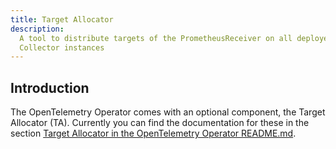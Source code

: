 ```yaml
---
title: Target Allocator
description:
  A tool to distribute targets of the PrometheusReceiver on all deployed
  Collector instances
---
```


## Introduction

The OpenTelemetry Operator comes with an optional component, the Target
Allocator (TA). Currently you can find the documentation for these in the
section
[Target Allocator in the OpenTelemetry Operator README.md](https://github.com/open-telemetry/opentelemetry-operator#target-allocator).
